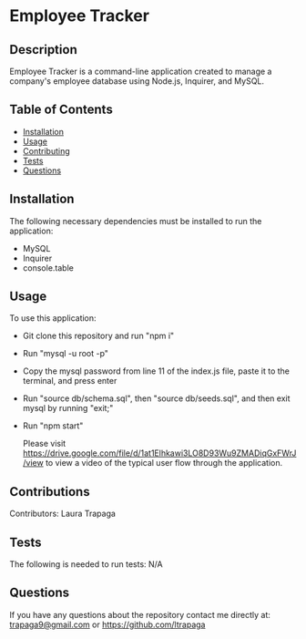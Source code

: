 # Employee Tracker

## Description

  Employee Tracker is a command-line application created to manage a company's employee database using Node.js, Inquirer, and MySQL.

## Table of Contents

* [Installation](#installation)
* [Usage](#usage)
* [Contributing](#contributions)
* [Tests](#tests)
* [Questions](#questions)

## Installation

  The following necessary dependencies must be installed to run the application:

* MySQL
* Inquirer
* console.table

## Usage

  To use this application:

* Git clone this repository and run "npm i"
* Run "mysql -u root -p"
* Copy the mysql password from line 11 of the index.js file, paste it to the terminal, and press enter
* Run "source db/schema.sql", then "source db/seeds.sql", and then exit mysql by running "exit;"
* Run "npm start"

  Please visit <https://drive.google.com/file/d/1at1Elhkawi3LO8D93Wu9ZMADiqGxFWrJ/view> to view a video of the typical user flow through the application.
  
## Contributions

  Contributors: Laura Trapaga

## Tests

  The following is needed to run tests: N/A

## Questions

  If you have any questions about the repository contact me directly at:
  trapaga9@gmail.com or <https://github.com/ltrapaga>
  